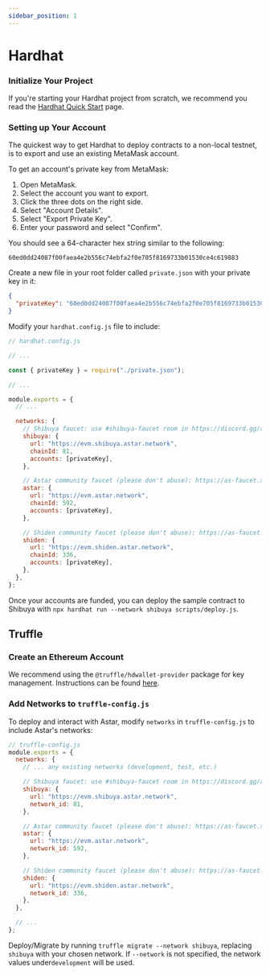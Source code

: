 ```yaml
---
sidebar_position: 1
---
```


# Hardhat

### Initialize Your Project

If you're starting your Hardhat project from scratch, we recommend you read the [Hardhat Quick Start](https://hardhat.org/getting-started/#quick-start#overview) page.

### Setting up Your Account

The quickest way to get Hardhat to deploy contracts to a non-local testnet, is to export and use an existing MetaMask account.

To get an account's private key from MetaMask:

1. Open MetaMask.
2. Select the account you want to export.
3. Click the three dots on the right side.
4. Select "Account Details".
5. Select "Export Private Key".
6. Enter your password and select "Confirm".

You should see a 64-character hex string similar to the following:

`60ed0dd24087f00faea4e2b556c74ebfa2f0e705f8169733b01530ce4c619883`

Create a new file in your root folder called `private.json` with your private key in it:

```json
{
  "privateKey": "60ed0dd24087f00faea4e2b556c74ebfa2f0e705f8169733b01530ce4c619883"
}
```

Modify your `hardhat.config.js` file to include:

```js
// hardhat.config.js

// ...

const { privateKey } = require("./private.json");

// ...

module.exports = {
  // ...

  networks: {
    // Shibuya faucet: use #shibuya-faucet room in https://discord.gg/astarnetwork
    shibuya: {
      url: "https://evm.shibuya.astar.network",
      chainId: 81,
      accounts: [privateKey],
    },

    // Astar community faucet (please don't abuse): https://as-faucet.xyz/en/astar#
    astar: {
      url: "https://evm.astar.network",
      chainId: 592,
      accounts: [privateKey],
    },

    // Shiden community faucet (please don't abuse): https://as-faucet.xyz/en/shiden#
    shiden: {
      url: "https://evm.shiden.astar.network",
      chainId: 336,
      accounts: [privateKey],
    },
  },
};
```

Once your accounts are funded, you can deploy the sample contract to Shibuya with `npx hardhat run --network shibuya scripts/deploy.js`.

## Truffle

### Create an Ethereum Account

We recommend using the `@truffle/hdwallet-provider` package for key management. Instructions can be found [here](https://github.com/trufflesuite/truffle/blob/develop/packages/hdwallet-provider/README.md).

### Add Networks to `truffle-config.js`

To deploy and interact with Astar, modify `networks` in `truffle-config.js` to include Astar's networks:

```js
// truffle-config.js
module.exports = {
  networks: {
    // ... any existing networks (development, test, etc.)

    // Shibuya faucet: use #shibuya-faucet room in https://discord.gg/astarnetwork
    shibuya: {
      url: "https://evm.shibuya.astar.network",
      network_id: 81,
    },

    // Astar community faucet (please don't abuse): https://as-faucet.xyz/en/astar#
    astar: {
      url: "https://evm.astar.network",
      network_id: 592,
    },

    // Shiden community faucet (please don't abuse): https://as-faucet.xyz/en/shiden#
    shiden: {
      url: "https://evm.shiden.astar.network",
      network_id: 336,
    },
  },

  // ...
};
```

Deploy/Migrate by running `truffle migrate --network shibuya`, replacing `shibuya` with your chosen network. If `--network` is not specified, the network values under`development` will be used.
